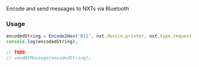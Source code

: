 Encode and send messages to NXTs via Bluetooth

### Usage
```javascript
encodedString = Encode2Hex('B11', nxt.device.printer, nxt.type.request, nxt.method.print, '0001111111111111111111111111');
console.log(encodedString);

// TODO:
// sendBtMessage(encodedString);
```
